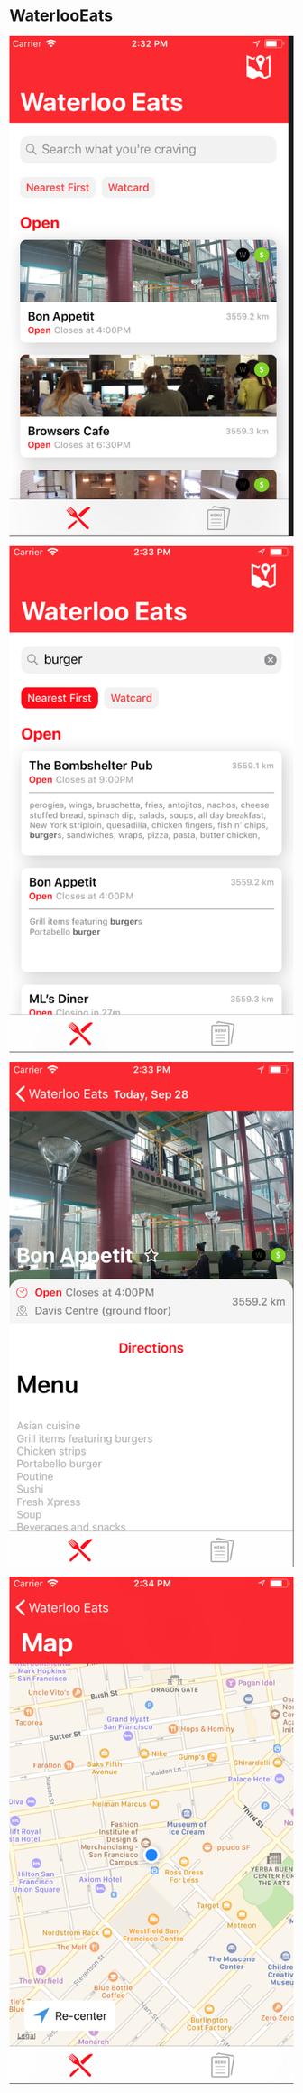 # WaterlooEats

![Waterloo Eats](https://raw.githubusercontent.com/dkshah3/WaterlooEats/master/Screen%20Shot%202018-09-28%20at%202.32.24%20PM.png)

![Waterloo Eats](https://raw.githubusercontent.com/dkshah3/WaterlooEats/master/Screen%20Shot%202018-09-28%20at%202.33.03%20PM.png)

![Waterloo Eats](https://raw.githubusercontent.com/dkshah3/WaterlooEats/master/Screen%20Shot%202018-09-28%20at%202.33.23%20PM.png)

![Waterloo Eats](https://raw.githubusercontent.com/dkshah3/WaterlooEats/master/Screen%20Shot%202018-09-28%20at%202.34.43%20PM.png)


